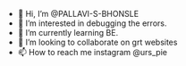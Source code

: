 - 👋 Hi, I’m @PALLAVI-S-BHONSLE
- 👀 I’m interested in debugging the errors.
- 🌱 I’m currently learning BE.
- 💞️ I’m looking to collaborate on grt websites
- 📫 How to reach me instagram @urs_pie
